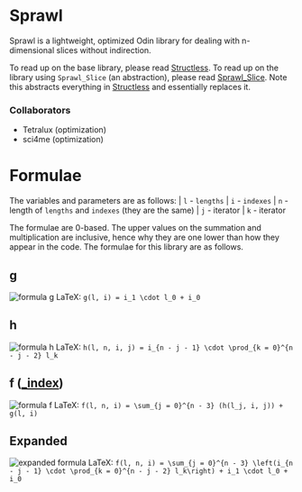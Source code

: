 # Sprawl
Sprawl is a lightweight, optimized Odin library for dealing with n-dimensional slices without indirection.

To read up on the base library, please read [Structless](docs/structless.md).
To read up on the library using `Sprawl_Slice` (an abstraction), please read [Sprawl_Slice](docs/sprawl_slice.md). Note this abstracts everything in [Structless](docs/structless.md) and essentially replaces it.

### Collaborators
- Tetralux (optimization)
- sci4me (optimization)

# Formulae
The variables and parameters are as follows:
| `l` - `lengths`
| `i` - `indexes`
| `n` - length of `lengths` and `indexes` (they are the same)
| `j` - iterator
| `k` - iterator

The formulae are 0-based. The upper values on the summation and multiplication are inclusive, hence why they are one lower than how they appear in the code.
The formulae for this library are as follows.

## g
![formula g](blob/master/images/eq_g.png)
LaTeX: `g(l, i) = i_1 \cdot l_0 + i_0`

## h
![formula h](blob/master/images/eq_h.png)
LaTeX: `h(l, n, i, j) = i_{n - j - 1} \cdot \prod_{k = 0}^{n - j - 2} l_k`

## f ([\_index](blob/master/sprawl.odin#L50))
![formula f](blob/master/images/eq_f.png)
LaTeX: `f(l, n, i) = \sum_{j = 0}^{n - 3} (h(l_j, i, j)) + g(l, i)`

## Expanded
![expanded formula](blob/master/images/eq_expanded.png)
LaTeX: `f(l, n, i) = \sum_{j = 0}^{n - 3} \left(i_{n - j - 1} \cdot \prod_{k = 0}^{n - j - 2} l_k\right) + i_1 \cdot l_0 + i_0`